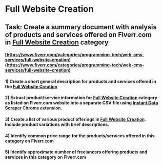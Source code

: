 # Full Website Creation
## Task: Create a summary document with analysis of products and services offered on Fiverr.com in [Full Website Creation](https://www.fiverr.com/categories/programming-tech/web-cms-services/full-website-creation) category
#### [https://www.fiverr.com/categories/programming-tech/web-cms-services/full-website-creation](https://www.fiverr.com/categories/programming-tech/web-cms-services/full-website-creation)
#### 1) Create a short general description for products and services offered in the [Full Website Creation](https://www.fiverr.com/categories/programming-tech/web-cms-services/full-website-creation)
#### 2) Extract product/service information for [Full Website Creation](https://www.fiverr.com/categories/programming-tech/web-cms-services/full-website-creation) category as listed on Fiverr.com website into a separate CSV file using [Instant Data Scraper](https://chrome.google.com/webstore/detail/instant-data-scraper/ofaokhiedipichpaobibbnahnkdoiiah) Chrome extension.
#### 3) Create a list of various product offerings in [Full Website Creation](https://www.fiverr.com/categories/programming-tech/web-cms-services/full-website-creation). Include product variations with brief descriptions.
#### 4) Identify common price range for the products/services offered in this category on Fiverr.com
#### 5) Identify approximate number of freelancers offering products and services in this category on Fiverr.com
